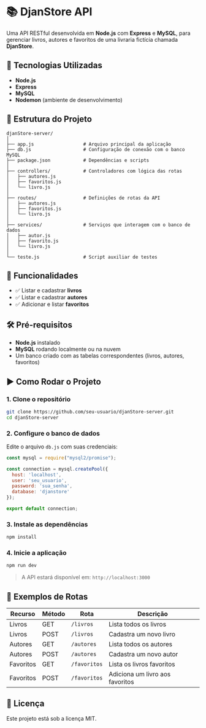 # 📚 DjanStore API

Uma API RESTful desenvolvida em **Node.js** com **Express** e **MySQL**, para gerenciar livros, autores e favoritos de uma livraria fictícia chamada **DjanStore**.

## 🚀 Tecnologias Utilizadas

* **Node.js**
* **Express**
* **MySQL**
* **Nodemon** (ambiente de desenvolvimento)

## 📁 Estrutura do Projeto

```
djanStore-server/
│
├── app.js                  # Arquivo principal da aplicação
├── db.js                   # Configuração de conexão com o banco MySQL
├── package.json            # Dependências e scripts
│
├── controllers/            # Controladores com lógica das rotas
│   ├── autores.js
│   ├── favoritos.js
│   └── livro.js
│
├── routes/                 # Definições de rotas da API
│   ├── autores.js
│   ├── favoritos.js
│   └── livro.js
│
├── services/               # Serviços que interagem com o banco de dados
│   ├── autor.js
│   ├── favorito.js
│   └── livro.js
│
└── teste.js                # Script auxiliar de testes
```

## 📌 Funcionalidades

* ✅ Listar e cadastrar **livros**
* ✅ Listar e cadastrar **autores**
* ✅ Adicionar e listar **favoritos**

## 🛠️ Pré-requisitos

* **Node.js** instalado
* **MySQL** rodando localmente ou na nuvem
* Um banco criado com as tabelas correspondentes (livros, autores, favoritos)

## ▶️ Como Rodar o Projeto

### 1. Clone o repositório

```bash
git clone https://github.com/seu-usuario/djanStore-server.git
cd djanStore-server
```

### 2. Configure o banco de dados

Edite o arquivo `db.js` com suas credenciais:

```js
const mysql = require("mysql2/promise");

const connection = mysql.createPool({
  host: 'localhost',
  user: 'seu_usuario',
  password: 'sua_senha',
  database: 'djanstore'
});

export default connection;
```

### 3. Instale as dependências

```bash
npm install
```

### 4. Inicie a aplicação

```bash
npm run dev
```

> A API estará disponível em: `http://localhost:3000`

## 🧪 Exemplos de Rotas

| Recurso   | Método | Rota         | Descrição                       |
| --------- | ------ | ------------ | ------------------------------- |
| Livros    | GET    | `/livros`    | Lista todos os livros           |
| Livros    | POST   | `/livros`    | Cadastra um novo livro          |
| Autores   | GET    | `/autores`   | Lista todos os autores          |
| Autores   | POST   | `/autores`   | Cadastra um novo autor          |
| Favoritos | GET    | `/favoritos` | Lista os livros favoritos       |
| Favoritos | POST   | `/favoritos` | Adiciona um livro aos favoritos |

## 📄 Licença

Este projeto está sob a licença MIT.
